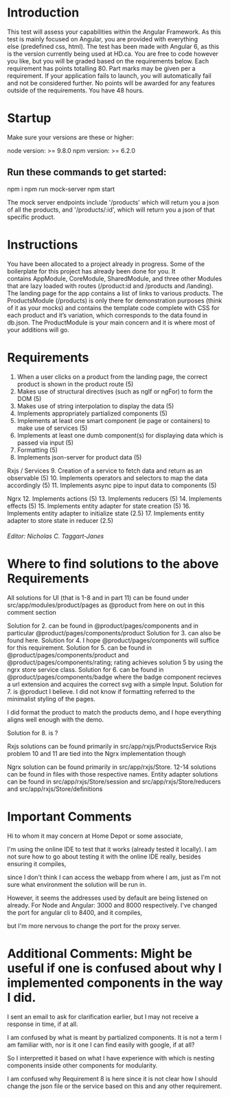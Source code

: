 # Introduction

This test will assess your capabilities within the Angular Framework. As this test is mainly focused on Angular, you are provided with everything else (predefined css, html). The test has been made with Angular 6, as this is the version currently being used at HD.ca. You are free to code however you like, but you will be graded based on the requirements below. Each requirement has points totalling 80. Part marks may be given per a requirement. If your application fails to launch, you will automatically fail and not be considered further. No points will be awarded for any features outside of the requirements. You have 48 hours.

# Startup

Make sure your versions are these or higher: 

node version: >= 9.8.0
npm version: >= 6.2.0

## Run these commands to get started:

npm i
npm run mock-server
npm start

The mock server endpoints include '/products' which will return you a json of all the products, and '/products/:id', which will return you a json of that specific product.

# Instructions

You have been allocated to a project already in progress. Some of the boilerplate for this project has already been done for you. It contains AppModule, CoreModule, SharedModule, and three other Modules that are lazy loaded with routes (/product:id and /products and /landing). The landing page for the app contains a list of links to various products. The ProductsModule (/products) is only there for demonstration purposes (think of it as your mocks) and contains the template code complete with CSS for each product and it’s variation, which corresponds to the data found in db.json. The ProductModule is your main concern and it is where most of your additions will go.

# Requirements

1. When a user clicks on a product from the landing page, the correct product is shown in the product route (5)
2. Makes use of structural directives (such as ngIf or ngFor) to form the DOM (5)
3. Makes use of string interpolation to display the data (5)
4. Implements appropriately partialized components (5)
5. Implements at least one smart component (ie page or containers) to make use of services (5)
6. Implements at least one dumb component(s) for displaying data which is passed via input (5)
7. Formatting (5)
8. Implements json-server for product data (5)

Rxjs / Services
9. Creation of a service to fetch data and return as an observable (5)
10. Implements operators and selectors to map the data accordingly (5)
11. Implements async pipe to input data to components (5)

Ngrx
12. Implements actions (5)
13. Implements reducers (5)
14. Implements effects (5)
15. Implements entity adapter for state creation (5)
16. Implements entity adapter to initialize state (2.5)
17. Implements entity adapter to store state in reducer (2.5)




###### Editor: Nicholas C. Taggart-Janes

# Where to find solutions to the above Requirements

All solutions for UI (that is 1-8 and in part 11) can be found under src/app/modules/product/pages as @product from here on out in this comment section

Solution for 2. can be found in @product/pages/components and in particular @product/pages/components/product
Solution for 3. can also be found here.
Solution for 4. I hope @product/pages/components will suffice for this requirement.
Solution for 5. can be found in @product/pages/components/product and @product/pages/components/rating; rating achieves solution 5 by using the ngrx store service class.
Solution for 6. can be found in @product/pages/components/badge where the badge component recieves a url extension and acquires the correct svg with a simple Input.
Solution for 7. is @product I believe. I did not know if formatting referred to the minimalist styling of the pages.

I did format the product to match the products demo, and I hope everything aligns well enough with the demo.

Solution for 8. is <Already Sufficiently Implemented By Initial App>?

Rxjs solutions can be found primarily in src/app/rxjs/ProductsService
Rxjs problem 10 and 11 are tied into the Ngrx implementation though

Ngrx solution can be found primarily in src/app/rxjs/Store.
12-14 solutions can be found in files with those respective names.
Entity adapter solutions can be found in src/app/rxjs/Store/session and src/app/rxjs/Store/reducers and src/app/rxjs/Store/definitions


# Important Comments

Hi to whom it may concern at Home Depot or some associate,

I'm using the online IDE to test that it works (already tested it locally). I am not sure how to go about testing it with the online IDE really, besides ensuring it compiles, 

since I don't think I can access the webapp from where I am, just as I'm not sure what environment the solution will be run in.

However, it seems the addresses used by default are being listened on already. For Node and Angular: 3000 and 8000 respectively. I've changed the port for angular cli to 8400, and it compiles, 

but I'm more nervous to change the port for the proxy server.


# Additional Comments: Might be useful if one is confused about why I implemented components in the way I did.

I sent an email to ask for clarification earlier, but I may not receive a response in time, if at all.

I am confused by what is meant by partialized components. It is not a term I am familiar with, nor is it one I can find easily with google, if at all? 

So I interpretted it based on what I have experience with which is nesting components inside other components for modularity.

I am confused why Requirement 8 is here since it is not clear how I should change the json file or the service based on this and any other requirement.


